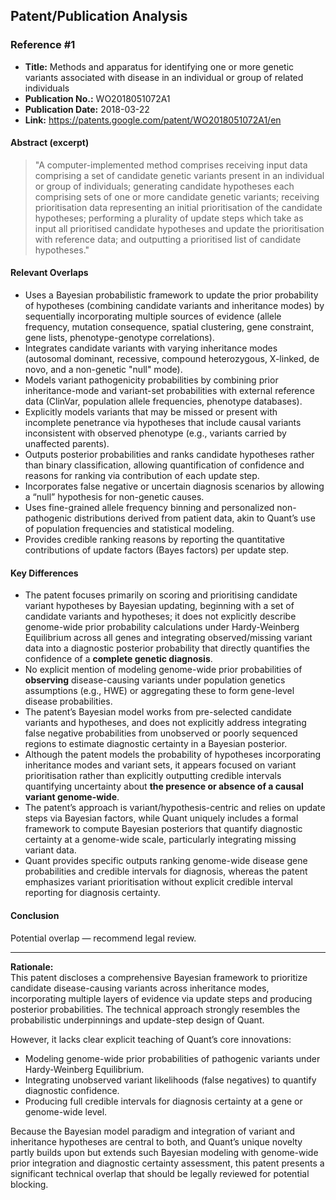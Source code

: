 ## Patent/Publication Analysis

### Reference #1

- **Title:** Methods and apparatus for identifying one or more genetic variants associated with disease in an individual or group of related individuals
- **Publication No.:** WO2018051072A1
- **Publication Date:** 2018-03-22
- **Link:** https://patents.google.com/patent/WO2018051072A1/en

#### Abstract (excerpt)

> "A computer-implemented method comprises receiving input data comprising a set of candidate genetic variants present in an individual or group of individuals; generating candidate hypotheses each comprising sets of one or more candidate genetic variants; receiving prioritisation data representing an initial prioritisation of the candidate hypotheses; performing a plurality of update steps which take as input all prioritised candidate hypotheses and update the prioritisation with reference data; and outputting a prioritised list of candidate hypotheses."

#### Relevant Overlaps

- Uses a Bayesian probabilistic framework to update the prior probability of hypotheses (combining candidate variants and inheritance modes) by sequentially incorporating multiple sources of evidence (allele frequency, mutation consequence, spatial clustering, gene constraint, gene lists, phenotype-genotype correlations).
- Integrates candidate variants with varying inheritance modes (autosomal dominant, recessive, compound heterozygous, X-linked, de novo, and a non-genetic "null" mode).
- Models variant pathogenicity probabilities by combining prior inheritance-mode and variant-set probabilities with external reference data (ClinVar, population allele frequencies, phenotype databases).
- Explicitly models variants that may be missed or present with incomplete penetrance via hypotheses that include causal variants inconsistent with observed phenotype (e.g., variants carried by unaffected parents).
- Outputs posterior probabilities and ranks candidate hypotheses rather than binary classification, allowing quantification of confidence and reasons for ranking via contribution of each update step.
- Incorporates false negative or uncertain diagnosis scenarios by allowing a “null” hypothesis for non-genetic causes.
- Uses fine-grained allele frequency binning and personalized non-pathogenic distributions derived from patient data, akin to Quant’s use of population frequencies and statistical modeling.
- Provides credible ranking reasons by reporting the quantitative contributions of update factors (Bayes factors) per update step.

#### Key Differences

- The patent focuses primarily on scoring and prioritising candidate variant hypotheses by Bayesian updating, beginning with a set of candidate variants and hypotheses; it does not explicitly describe genome-wide prior probability calculations under Hardy-Weinberg Equilibrium across all genes and integrating observed/missing variant data into a diagnostic posterior probability that directly quantifies the confidence of a **complete genetic diagnosis**.
- No explicit mention of modeling genome-wide prior probabilities of **observing** disease-causing variants under population genetics assumptions (e.g., HWE) or aggregating these to form gene-level disease probabilities.
- The patent’s Bayesian model works from pre-selected candidate variants and hypotheses, and does not explicitly address integrating false negative probabilities from unobserved or poorly sequenced regions to estimate diagnostic certainty in a Bayesian posterior.
- Although the patent models the probability of hypotheses incorporating inheritance modes and variant sets, it appears focused on variant prioritisation rather than explicitly outputting credible intervals quantifying uncertainty about **the presence or absence of a causal variant genome-wide**.
- The patent’s approach is variant/hypothesis-centric and relies on update steps via Bayesian factors, while Quant uniquely includes a formal framework to compute Bayesian posteriors that quantify diagnostic certainty at a genome-wide scale, particularly integrating missing variant data.
- Quant provides specific outputs ranking genome-wide disease gene probabilities and credible intervals for diagnosis, whereas the patent emphasizes variant prioritisation without explicit credible interval reporting for diagnosis certainty.

#### Conclusion

Potential overlap — recommend legal review.

---

**Rationale:**  
This patent discloses a comprehensive Bayesian framework to prioritize candidate disease-causing variants across inheritance modes, incorporating multiple layers of evidence via update steps and producing posterior probabilities. The technical approach strongly resembles the probabilistic underpinnings and update-step design of Quant.

However, it lacks clear explicit teaching of Quant’s core innovations:

- Modeling genome-wide prior probabilities of pathogenic variants under Hardy-Weinberg Equilibrium.
- Integrating unobserved variant likelihoods (false negatives) to quantify diagnostic confidence.
- Producing full credible intervals for diagnosis certainty at a gene or genome-wide level.

Because the Bayesian model paradigm and integration of variant and inheritance hypotheses are central to both, and Quant’s unique novelty partly builds upon but extends such Bayesian modeling with genome-wide prior integration and diagnostic certainty assessment, this patent presents a significant technical overlap that should be legally reviewed for potential blocking.
